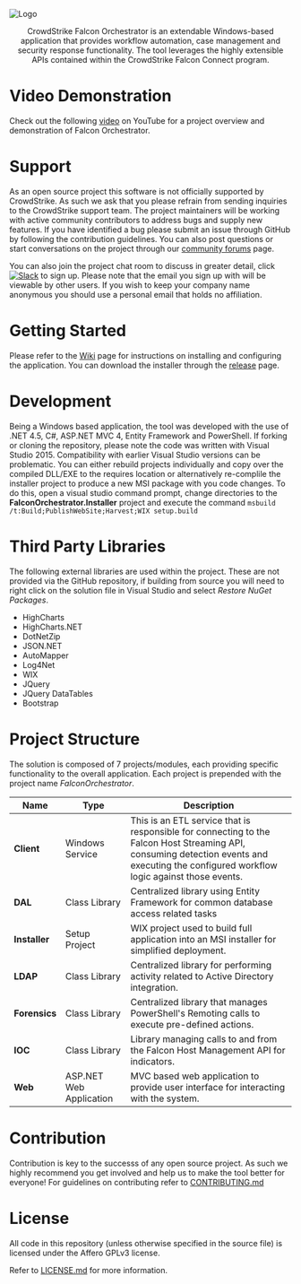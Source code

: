 ![Logo](https://cloud.githubusercontent.com/assets/15896631/15528891/62e1f582-2216-11e6-85cd-b34ea9755c87.png)
<p align="center">
CrowdStrike Falcon Orchestrator is an extendable Windows-based application that provides workflow automation, case management and security response functionality.  The tool leverages the highly extensible APIs contained within the CrowdStrike Falcon Connect program.
</p>

# Video Demonstration

Check out the following [video](https://www.youtube.com/watch?v=3Mi9L6na8G8) on YouTube for a project overview and demonstration of Falcon Orchestrator.

# Support

As an open source project this software is not officially supported by CrowdStrike.  As such we ask that you please refrain from sending inquiries to the CrowdStrike support team.  The project maintainers will be working with active community contributors to address bugs and supply new features. If you have identified a bug please submit an issue through GitHub by following the contribution guidelines.  You can also post questions or start conversations on the project through our [community forums](http://community.crowdstrike.com) page.

You can also join the project chat room to discuss in greater detail, click [![Slack](https://falcon-orchestrator.herokuapp.com/badge.svg)](https://falcon-orchestrator.herokuapp.com) to sign up.  Please note that the email you sign up with will be viewable by other users.  If you wish to keep your company name anonymous you should use a personal email that holds no affiliation.


# Getting Started

Please refer to the [Wiki](https://github.com/CrowdStrike/falcon-orchestrator/wiki) page for instructions on installing and configuring the application.  You can download the installer through the [release](https://github.com/CrowdStrike/falcon-orchestrator/releases/download/v1.0.0/FalconOrchestratorSetup.msi) page.

# Development

Being a Windows based application, the tool was developed with the use of .NET 4.5, C#, ASP.NET MVC 4, Entity Framework and PowerShell.  If forking or cloning the repository, please note the code was written with Visual Studio 2015. Compatibility with earlier Visual Studio versions can be problematic.  You can either rebuild projects individually and copy over the compiled DLL/EXE to the requires location or alternatively re-complile the installer project to produce a new MSI package with you code changes.  To do this, open a visual studio command prompt, change directories to the **FalconOrchestrator.Installer** project and execute the command `msbuild /t:Build;PublishWebSite;Harvest;WIX setup.build`

# Third Party Libraries

The following external libraries are used within the project.  These are not provided via the GitHub repository, if building from source you will need to right click on the solution file in Visual Studio and select _Restore NuGet Packages_.

* HighCharts
* HighCharts.NET
* DotNetZip
* JSON.NET
* AutoMapper
* Log4Net
* WIX
* JQuery
* JQuery DataTables
* Bootstrap


# Project Structure

The solution is composed of 7 projects/modules, each providing specific functionality to the overall application. Each project is prepended with the project name _FalconOrchestrator_.

 Name     | Type | Description
 ---------|------|-----------
**Client**    | Windows Service | This is an ETL service that is responsible for connecting to the Falcon Host Streaming API, consuming detection events and executing the configured workflow logic against those events.
**DAL**       | Class Library | Centralized library using Entity Framework for common database access related tasks
**Installer** | Setup Project | WIX project used to build full application into an MSI installer for simplified deployment.
**LDAP**      | Class Library | Centralized library for performing activity related to Active Directory integration.
**Forensics** | Class Library | Centralized library that manages PowerShell's Remoting calls to execute pre-defined actions.
**IOC**       | Class Library | Library managing calls to and from the Falcon Host Management API for indicators.
**Web**       | ASP.NET Web Application | MVC based web application to provide user interface for interacting with the system.

# Contribution

Contribution is key to the successs of any open source project.  As such we highly recommend you get involved and help us to make the tool better for everyone!  For guidelines on contributing refer to [CONTRIBUTING.md](https://github.com/CrowdStrike/falcon-orchestrator/blob/master/CONTRIBUTING.md) 


# License

All code in this repository (unless otherwise specified in the source file) is licensed under the Affero GPLv3 license.

Refer to [LICENSE.md](https://github.com/CrowdStrike/falcon-orchestrator/blob/master/LICENSE.txt) for more information.
